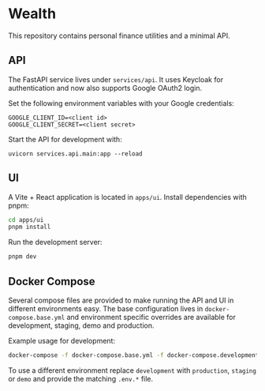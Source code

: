 # Wealth

This repository contains personal finance utilities and a minimal API.

## API

The FastAPI service lives under `services/api`. It uses Keycloak for
authentication and now also supports Google OAuth2 login.

Set the following environment variables with your Google credentials:

```
GOOGLE_CLIENT_ID=<client id>
GOOGLE_CLIENT_SECRET=<client secret>
```

Start the API for development with:

```
uvicorn services.api.main:app --reload
```


## UI

A Vite + React application is located in `apps/ui`. Install dependencies with pnpm:

```sh
cd apps/ui
pnpm install
```

Run the development server:

```sh
pnpm dev
```


## Docker Compose

Several compose files are provided to make running the API and UI in different environments easy. The base configuration lives in `docker-compose.base.yml` and environment specific overrides are available for development, staging, demo and production.

Example usage for development:

```bash
docker-compose -f docker-compose.base.yml -f docker-compose.development.yml up --build
```

To use a different environment replace `development` with `production`, `staging` or `demo` and provide the matching `.env.*` file.

